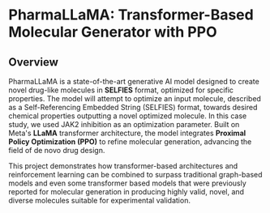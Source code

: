 # PharmaLLaMA: Transformer-Based Molecular Generator with PPO

## Overview

PharmaLLaMA is a state-of-the-art generative AI model designed to create novel drug-like molecules in **SELFIES** format, optimized for specific properties.  The model will attempt to optimize an input
molecule, described as a Self-Referencing Embedded String (SELFIES) format, towards desired
chemical properties outputting a novel optimized molecule. In this case study, we used JAK2
inhibition as an optimization parameter. Built on Meta's **LLaMA** transformer architecture, the model integrates **Proximal Policy Optimization (PPO)** to refine molecular generation, advancing the field of de novo drug design.

This project demonstrates how transformer-based architectures and reinforcement learning can be combined to surpass traditional graph-based models and even some transformer based models
that were previously reported for molecular generation in producing highly valid, novel, and diverse molecules suitable for experimental validation.
